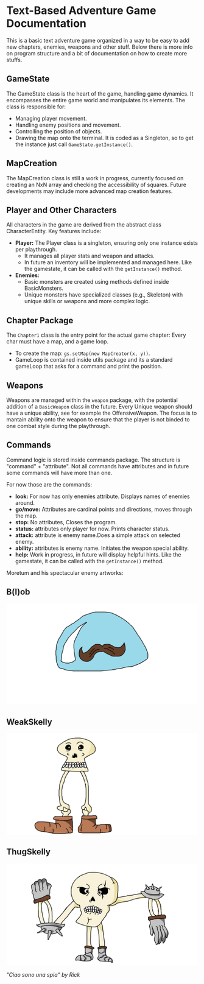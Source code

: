 # Text-Based Adventure Game Documentation

This is a basic text adventure game organized in a way to be easy to add new chapters, enemies, weapons and other stuff.
Below there is more info on program structure and a bit of documentation on how to create more stuffs.

## GameState

The GameState class is the heart of the game, handling game dynamics.
It encompasses the entire game world and manipulates its elements.
The class is responsible for:
- Managing player movement.
- Handling enemy positions and movement.
- Controlling the position of objects.
- Drawing the map onto the terminal.
  It is coded as a Singleton, so to get the instance just call `GameState.getInstance()`.

## MapCreation

The MapCreation class is still a work in progress, currently focused on creating an NxN array and checking the accessibility of squares.
Future developments may include more advanced map creation features.

## Player and Other Characters

All characters in the game are derived from the abstract class CharacterEntity.
Key features include:

- **Player:** The Player class is a singleton, ensuring only one instance exists per playthrough.
    - It manages all player stats and weapon and attacks.
    - In future an inventory will be implemented and managed here.
Like the gamestate, it can be called with the `getInstance()` method.
- **Enemies:**
    - Basic monsters are created using methods defined inside BasicMonsters.
    - Unique monsters have specialized classes (e.g., Skeleton) with unique skills or weapons and more complex logic.

## Chapter Package

The `Chapter1` class is the entry point for the actual game chapter:
Every char must have a map, and a game loop.
- To create the map: `gs.setMap(new MapCreator(x, y))`.
- GameLoop is contained inside utils package and its a standard gameLoop that asks for a command and print the position.

## Weapons

Weapons are managed within the `weapon` package, with the potential addition of a `BasicWeapon` class in the future.
Every Unique weapon should have a unique ability, see for example the OffensiveWeapon.
The focus is to mantain ability onto the weapon to ensure that the player is not binded to one combat style during the
playthrough.

## Commands

Command logic is stored inside commands package.
The structure is "command" + "attribute".
Not  all commands have attributes and in future some commands will have more than one.

For now those are the commands:
- **look:** For now has only enemies attribute. Displays names of enemies around.
- **go/move:** Attributes are cardinal points and directions, moves through the map.
- **stop:** No attributes, Closes the program.
- **status:** attributes only player for now. Prints character status.
- **attack:** attribute is enemy name.Does a simple attack on selected enemy.
- **ability:** attributes is enemy name. Initiates the weapon special ability.
- **help:** Work in progress, in future will display helpful hints.
Like the gamestate, it can be called with the `getInstance()` method.

Moretum and his spectacular enemy artworks:
## B(l)ob
![B(l)ob](src/main/resources/artwork/B(l)ob.png)
## WeakSkelly
![WeakSkelly](src/main/resources/artwork/WeakSkelly.png)
## ThugSkelly
![ThugSkelly](src/main/resources/artwork/ThugSkelly.png)


*"Ciao sono una spia" by Rick*
